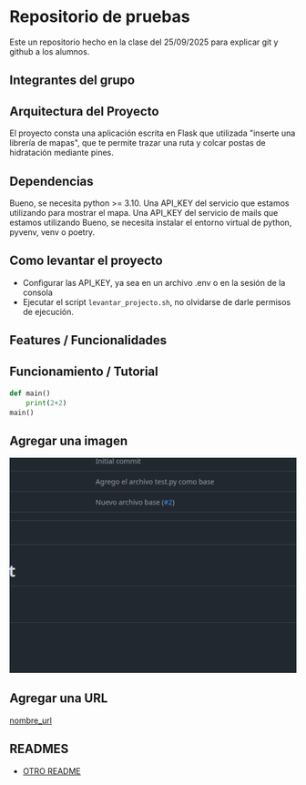 # Repositorio de pruebas

Este un repositorio hecho en la clase del 25/09/2025 para explicar git y github a los alumnos.

## Integrantes del grupo

## Arquitectura del Proyecto

El proyecto consta una aplicación escrita en Flask que utilizada "inserte una librería de mapas", que te permite trazar una ruta y colcar postas de hidratación mediante pines.

## Dependencias

Bueno, se necesita python >= 3.10.
Una API_KEY del servicio que estamos utilizando para mostrar el mapa.
Una API_KEY del servicio de mails que estamos utilizando
Bueno, se necesita instalar el entorno virtual de python, pyvenv, venv o poetry.

## Como levantar el proyecto

- Configurar las API_KEY, ya sea en un archivo .env o en la sesión de la consola
- Ejecutar el script `levantar_projecto.sh`, no olvidarse de darle permisos de ejecución.


## Features / Funcionalidades
## Funcionamiento / Tutorial

```python
def main()
    print(2+2)
main()
```

## Agregar una imagen
![nombre_alt_de_la_imagen](test.png)

## Agregar una URL
[nombre_url](www.google.com)


## READMES
- [OTRO README](test/README.md)